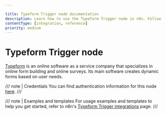 ```yaml
---

title: Typeform Trigger node documentation
description: Learn how to use the Typeform Trigger node in n8n. Follow technical documentation to integrate Typeform Trigger node into your workflows.
contentType: [integration, reference]
priority: medium
---
```


# Typeform Trigger node

[Typeform](https://www.typeform.com/) is an online software as a service company that specializes in online form building and online surveys. Its main software creates dynamic forms based on user needs.

/// note | Credentials
You can find authentication information for this node [here](/integrations/builtin/credentials/typeform.md).
///

/// note | Examples and templates
For usage examples and templates to help you get started, refer to n8n's [Typeform Trigger integrations](https://n8n.io/integrations/typeform-trigger/) page.
///
